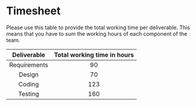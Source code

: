 # Timesheet

Please use this table to provide the total working time per deliverable. This means that you have to sum the working hours of each component of the team.

| Deliverable | Total working time in hours |
|:-----------:|:------------------:|
|Requirements|90 |
|Design |70 |
|Coding |123 |
|Testing | 160 |







































